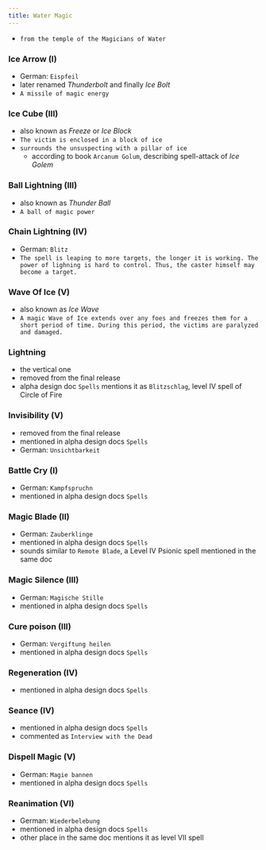 ```yaml
---
title: Water Magic
---
```


- `from the temple of the Magicians of Water`

### Ice Arrow (I)
- German: `Eispfeil`
- later renamed _Thunderbolt_ and finally _Ice Bolt_
- `A missile of magic energy`

### Ice Cube (III)
- also known as _Freeze_ or _Ice Block_
- `The victim is enclosed in a block of ice`
- `surrounds the unsuspecting with a pillar of ice`
  - according to book `Arcanum Golum`, describing spell-attack of _Ice Golem_

### Ball Lightning (III)
- also known as _Thunder Ball_
- `A ball of magic power`

### Chain Lightning (IV)
- German: `Blitz`
- `The spell is leaping to more targets, the longer it is working. The power of lighning is hard to control. Thus, the caster himself may become a target.`

### Wave Of Ice (V)
- also known as _Ice Wave_
- `A magic Wave of Ice extends over any foes and freezes them for a short period of time. During this period, the victims are paralyzed and damaged.`

### Lightning
- the vertical one
- removed from the final release
- alpha design doc `Spells` mentions it as `Blitzschlag`, level IV spell of Circle of Fire 


### Invisibility (V)
- removed from the final release
- mentioned in alpha design docs `Spells`
- German: `Unsichtbarkeit`

### Battle Cry (I)
- German: `Kampfspruchn`
- mentioned in alpha design docs `Spells`

### Magic Blade (II)
- German: `Zauberklinge`
- mentioned in alpha design docs `Spells`
- sounds similar to `Remote Blade`, a Level IV Psionic spell mentioned in the same doc 

### Magic Silence (III)
- German: `Magische Stille`
- mentioned in alpha design docs `Spells`

### Cure poison (III)
- German: `Vergiftung heilen`
- mentioned in alpha design docs `Spells`

### Regeneration (IV)
- mentioned in alpha design docs `Spells`

### Seance (IV)
- mentioned in alpha design docs `Spells`
- commented as `Interview with the Dead`

### Dispell Magic (V)
- German: `Magie bannen`
- mentioned in alpha design docs `Spells`

### Reanimation (VI)
- German: `Wiederbelebung`
- mentioned in alpha design docs `Spells`
- other place in the same doc mentions it as level VII spell
